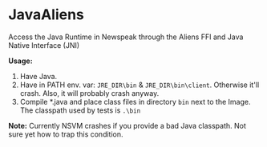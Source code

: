 # JavaAliens
Access the Java Runtime in Newspeak through the Aliens FFI and Java Native Interface (JNI)

**Usage:**
1. Have Java.
2. Have in PATH env. var: `JRE_DIR\bin` & `JRE_DIR\bin\client`. Otherwise it'll crash. Also, it will probably crash anyway.
3. Compile \*.java and place class files in directory `bin` next to the Image. The classpath used by tests is `.\bin`

**Note:** Currently NSVM crashes if you provide a bad Java classpath. Not sure yet how to trap this condition.
